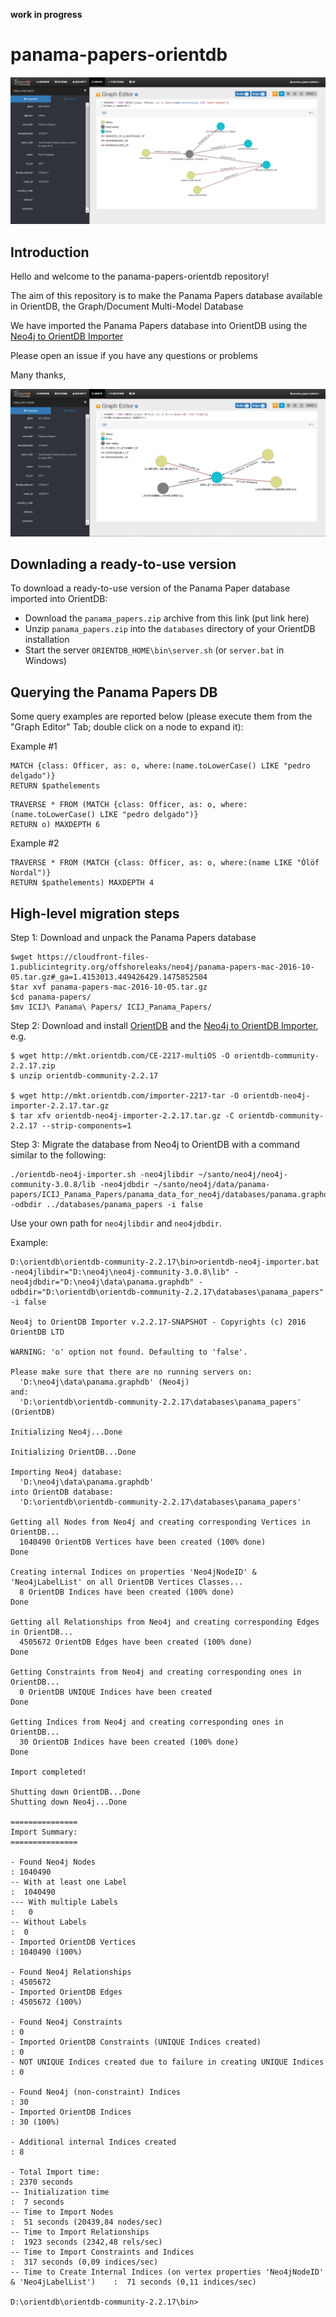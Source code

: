 **work in progress**


# panama-papers-orientdb

![](graph_editor1.png)

## Introduction

Hello and welcome to the panama-papers-orientdb repository!

The aim of this repository is to make the Panama Papers database available in OrientDB, the Graph/Document Multi-Model Database

We have imported the Panama Papers database into OrientDB using the [Neo4j to OrientDB Importer](http://orientdb.com/neo4j-to-orientdb-importer/)

Please open an issue if you have any questions or problems

Many thanks,

![](graph_editor2.png)

## Downlading a ready-to-use version

To download a ready-to-use version of the Panama Paper database imported into OrientDB:

- Download the `panama_papers.zip` archive from this link (put link here)
- Unzip `panama_papers.zip` into the `databases` directory of your OrientDB installation
- Start the server `ORIENTDB_HOME\bin\server.sh` (or `server.bat` in Windows)

## Querying the Panama Papers DB

Some query examples are reported below (please execute them from the "Graph Editor" Tab; double click on a node to expand it):

Example #1

```
MATCH {class: Officer, as: o, where:(name.toLowerCase() LIKE "pedro delgado")}
RETURN $pathelements
```

```
TRAVERSE * FROM (MATCH {class: Officer, as: o, where:(name.toLowerCase() LIKE "pedro delgado")}
RETURN o) MAXDEPTH 6
```

Example #2

```
TRAVERSE * FROM (MATCH {class: Officer, as: o, where:(name LIKE "Ólöf Nordal")}
RETURN $pathelements) MAXDEPTH 4
```

## High-level migration steps

Step 1: Download and unpack the Panama Papers database

```
$wget https://cloudfront-files-1.publicintegrity.org/offshoreleaks/neo4j/panama-papers-mac-2016-10-05.tar.gz#_ga=1.4153013.449426429.1475852504
$tar xvf panama-papers-mac-2016-10-05.tar.gz
$cd panama-papers/
$mv ICIJ\ Panama\ Papers/ ICIJ_Panama_Papers/ 
```

Step 2: Download and install [OrientDB](http://orientdb.com/download/) and the [Neo4j to OrientDB Importer](http://orientdb.com/neo4j-to-orientdb-importer/), e.g.

```
$ wget http://mkt.orientdb.com/CE-2217-multiOS -O orientdb-community-2.2.17.zip
$ unzip orientdb-community-2.2.17

$ wget http://mkt.orientdb.com/importer-2217-tar -O orientdb-neo4j-importer-2.2.17.tar.gz
$ tar xfv orientdb-neo4j-importer-2.2.17.tar.gz -C orientdb-community-2.2.17 --strip-components=1
```

Step 3: Migrate the database from Neo4j to OrientDB with a command similar to the following:

```
./orientdb-neo4j-importer.sh -neo4jlibdir ~/santo/neo4j/neo4j-community-3.0.8/lib -neo4jdbdir ~/santo/neo4j/data/panama-papers/ICIJ_Panama_Papers/panama_data_for_neo4j/databases/panama.graphdb  -odbdir ../databases/panama_papers -i false
```

Use your own path for `neo4jlibdir` and `neo4jdbdir`.

Example:

```
D:\orientdb\orientdb-community-2.2.17\bin>orientdb-neo4j-importer.bat -neo4jlibdir="D:\neo4j\neo4j-community-3.0.8\lib" -neo4jdbdir="D:\neo4j\data\panama.graphdb" -odbdir="D:\orientdb\orientdb-community-2.2.17\databases\panama_papers" -i false

Neo4j to OrientDB Importer v.2.2.17-SNAPSHOT - Copyrights (c) 2016 OrientDB LTD

WARNING: 'o' option not found. Defaulting to 'false'.

Please make sure that there are no running servers on:
  'D:\neo4j\data\panama.graphdb' (Neo4j)
and:
  'D:\orientdb\orientdb-community-2.2.17\databases\panama_papers' (OrientDB)

Initializing Neo4j...Done

Initializing OrientDB...Done

Importing Neo4j database:
  'D:\neo4j\data\panama.graphdb'
into OrientDB database:
  'D:\orientdb\orientdb-community-2.2.17\databases\panama_papers'

Getting all Nodes from Neo4j and creating corresponding Vertices in OrientDB...
  1040490 OrientDB Vertices have been created (100% done)
Done

Creating internal Indices on properties 'Neo4jNodeID' & 'Neo4jLabelList' on all OrientDB Vertices Classes...
  8 OrientDB Indices have been created (100% done)
Done

Getting all Relationships from Neo4j and creating corresponding Edges in OrientDB...
  4505672 OrientDB Edges have been created (100% done)
Done

Getting Constraints from Neo4j and creating corresponding ones in OrientDB...
  0 OrientDB UNIQUE Indices have been created
Done

Getting Indices from Neo4j and creating corresponding ones in OrientDB...
  30 OrientDB Indices have been created (100% done)
Done

Import completed!

Shutting down OrientDB...Done
Shutting down Neo4j...Done

===============
Import Summary:
===============

- Found Neo4j Nodes                                                                           : 1040490
-- With at least one Label                                                                    :  1040490
--- With multiple Labels                                                                      :   0
-- Without Labels                                                                             :  0
- Imported OrientDB Vertices                                                                  : 1040490 (100%)

- Found Neo4j Relationships                                                                   : 4505672
- Imported OrientDB Edges                                                                     : 4505672 (100%)

- Found Neo4j Constraints                                                                     : 0
- Imported OrientDB Constraints (UNIQUE Indices created)                                      : 0
- NOT UNIQUE Indices created due to failure in creating UNIQUE Indices                        : 0

- Found Neo4j (non-constraint) Indices                                                        : 30
- Imported OrientDB Indices                                                                   : 30 (100%)

- Additional internal Indices created                                                         : 8

- Total Import time:                                                                          : 2370 seconds
-- Initialization time                                                                        :  7 seconds
-- Time to Import Nodes                                                                       :  51 seconds (20439,84 nodes/sec)
-- Time to Import Relationships                                                               :  1923 seconds (2342,48 rels/sec)
-- Time to Import Constraints and Indices                                                     :  317 seconds (0,09 indices/sec)
-- Time to Create Internal Indices (on vertex properties 'Neo4jNodeID' & 'Neo4jLabelList')    :  71 seconds (0,11 indices/sec)

D:\orientdb\orientdb-community-2.2.17\bin>
```